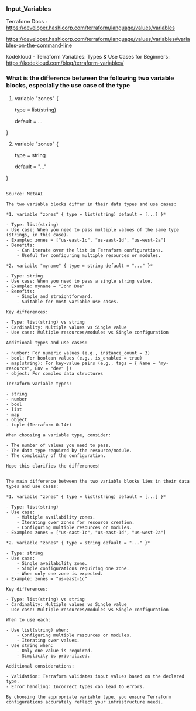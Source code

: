### Input_Variables


Terraform Docs : https://developer.hashicorp.com/terraform/language/values/variables

https://developer.hashicorp.com/terraform/language/values/variables#variables-on-the-command-line

kodekloud - Terraform Variables: Types & Use Cases for Beginners: https://kodekloud.com/blog/terraform-variables/





### What is the difference between the following two variable blocks, especially the use case of the type



1) variable "zones" {
 
    type = list(string)

    default = ...

}


2) variable "zones" {

    type = string
   
    default = "..."

}



```

Source: MetaAI

The two variable blocks differ in their data types and use cases:

*1. variable "zones" { type = list(string) default = [...] }*

- Type: list(string)
- Use case: When you need to pass multiple values of the same type (strings, in this case).
- Example: zones = ["us-east-1c", "us-east-1d", "us-west-2a"]
- Benefits:
    - Can iterate over the list in Terraform configurations.
    - Useful for configuring multiple resources or modules.

*2. variable "myname" { type = string default = "..." }*

- Type: string
- Use case: When you need to pass a single string value.
- Example: myname = "John Doe"
- Benefits:
    - Simple and straightforward.
    - Suitable for most variable use cases.

Key differences:

- Type: list(string) vs string
- Cardinality: Multiple values vs Single value
- Use case: Multiple resources/modules vs Single configuration

Additional types and use cases:

- number: For numeric values (e.g., instance_count = 3)
- bool: For boolean values (e.g., is_enabled = true)
- map(string): For key-value pairs (e.g., tags = { Name = "my-resource", Env = "dev" })
- object: For complex data structures

Terraform variable types:

- string
- number
- bool
- list
- map
- object
- tuple (Terraform 0.14+)

When choosing a variable type, consider:

- The number of values you need to pass.
- The data type required by the resource/module.
- The complexity of the configuration.

Hope this clarifies the differences!

```


```

The main difference between the two variable blocks lies in their data types and use cases:

*1. variable "zones" { type = list(string) default = [...] }*

- Type: list(string)
- Use case:
    - Multiple availability zones.
    - Iterating over zones for resource creation.
    - Configuring multiple resources or modules.
- Example: zones = ["us-east-1c", "us-east-1d", "us-west-2a"]

*2. variable "zones" { type = string default = "..." }*

- Type: string
- Use case:
    - Single availability zone.
    - Simple configurations requiring one zone.
    - When only one zone is expected.
- Example: zones = "us-east-1c"

Key differences:

- Type: list(string) vs string
- Cardinality: Multiple values vs Single value
- Use case: Multiple resources/modules vs Single configuration

When to use each:

- Use list(string) when:
    - Configuring multiple resources or modules.
    - Iterating over values.
- Use string when:
    - Only one value is required.
    - Simplicity is prioritized.

Additional considerations:

- Validation: Terraform validates input values based on the declared type.
- Error handling: Incorrect types can lead to errors.

By choosing the appropriate variable type, you ensure Terraform configurations accurately reflect your infrastructure needs.

```


